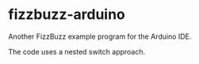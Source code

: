 # fizzbuzz-arduino
Another FizzBuzz example program for the Arduino IDE.

The code uses a nested switch approach. 
